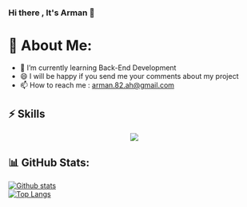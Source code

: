 ### Hi there , It's Arman 👋

# 💫 About Me:
- 🌱  I’m currently learning Back-End Development
- 😄  I will be happy if you send me your comments about my project
- 📫  How to reach me : arman.82.ah@gmail.com

## ⚡ Skills

<p align="center">
  <a href="https://github.com/armanhoseyni">
    <img src="https://skillicons.dev/icons?i=cs,dotnet,java,git,py,mysql,jquery"/>
  </a>
</p>










## 📊 GitHub Stats:

 <a href="https://github.com/armanhoseyni">![Github stats](https://github-readme-stats.vercel.app/api?username=armanhoseyni&theme=radical&count_private=true&hide_border=true&line_height=20)</a>
 <br>
 <a href="#">![Top Langs](https://github-readme-stats.vercel.app/api/top-langs/?username=armanhoseyni&layout=compact&theme=radical&count_private=true&hide_border=true)</a>



<!--
**armanhoseyni/armanhoseyni** is a ✨ _special_ ✨ repository because its `README.md` (this file) appears on your GitHub profile.

Here are some ideas to get you started:

- 🔭 I’m currently working on ...
- 🌱 I’m currently learning ...
- 👯 I’m looking to collaborate on ...
- 🤔 I’m looking for help with ...
- 💬 Ask me about ...
- 📫 How to reach me: ...
- 😄 Pronouns: ...
- ⚡ Fun fact: ...
-->
